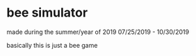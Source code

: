 # bee simulator
made during the summer/year of 2019
07/25/2019 - 10/30/2019

basically this is just a bee game
